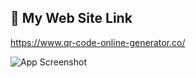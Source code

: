 
## 🚀 My Web Site Link
https://www.qr-code-online-generator.co/

  

![App Screenshot](https://blogger.googleusercontent.com/img/a/AVvXsEgizEzaVS0ZFnvbtXQeRU6Rj8VCwAOEUccm4vNEUskuIEAKeE-QIChkjoC6w4MKlomz3wGaMS0EVEELI9I6J5udhf34x_Y7zPEJhZL9x-4JGXB7TLhr6iFxY784Bq6mReoiAU6lvV1t56Hop52mTRSkrMBQAn4AHFKDZTfsKvdptwtiJDRXXp3na4pTSA=s16000)
